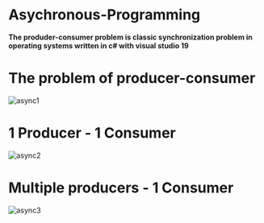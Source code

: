 # Asychronous-Programming
**The produder-consumer problem is classic synchronization problem in operating systems written in c# with visual studio 19**


# The problem of producer-consumer
![async1](https://user-images.githubusercontent.com/62447651/167509322-8b4c7360-c6ea-48d0-a749-b89cbc9f1791.png)


# 1 Producer - 1 Consumer
![async2](https://user-images.githubusercontent.com/62447651/167508967-a073f7fa-4b7e-419b-b790-f71a56bfec68.png)

# Multiple producers - 1 Consumer
![async3](https://user-images.githubusercontent.com/62447651/167509003-5b75ed90-0840-4c65-a7ef-91b7836131de.png)
